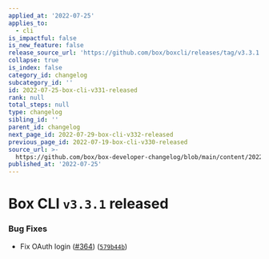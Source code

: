 ```yaml
---
applied_at: '2022-07-25'
applies_to:
  - cli
is_impactful: false
is_new_feature: false
release_source_url: 'https://github.com/box/boxcli/releases/tag/v3.3.1'
collapse: true
is_index: false
category_id: changelog
subcategory_id: ''
id: 2022-07-25-box-cli-v331-released
rank: null
total_steps: null
type: changelog
sibling_id: ''
parent_id: changelog
next_page_id: 2022-07-29-box-cli-v332-released
previous_page_id: 2022-07-19-box-cli-v330-released
source_url: >-
  https://github.com/box/box-developer-changelog/blob/main/content/2022/07-25-box-cli-v331-released.md
published_at: '2022-07-25'
---
```

# Box CLI `v3.3.1` released

### Bug Fixes

* Fix OAuth login ([#364][1]) ([`579b44b`][2])

[1]: https://github.com/box/boxcli/issues/364

[2]: https://github.com/box/boxcli/commit/579b44b83c60f6568c98cb5f1417effbac26c58c
